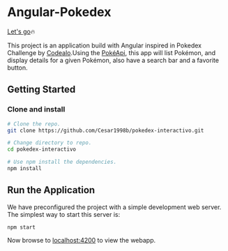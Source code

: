 # Angular-Pokedex

[Let's go](https://angular-pokedex-mu.vercel.app/)🔥

This project is an application build with Angular inspired in Pokedex Challenge by [Codealo](https://codealo.dev/).Using the [PokéApi](https://pokeapi.co/), this app will list Pokémon, and display details for a given Pokémon, also have a search bar and a favorite button.

## Getting Started
### Clone and install

```bash
# Clone the repo.
git clone https://github.com/Cesar1998b/pokedex-interactivo.git

# Change directory to repo.
cd pokedex-interactivo 

# Use npm install the dependencies.
npm install
```

## Run the Application
We have preconfigured the project with a simple development web server. The simplest way to start this server is:

```npm
npm start
```
Now browse to [localhost:4200](localhost:4200) to view the webapp.

